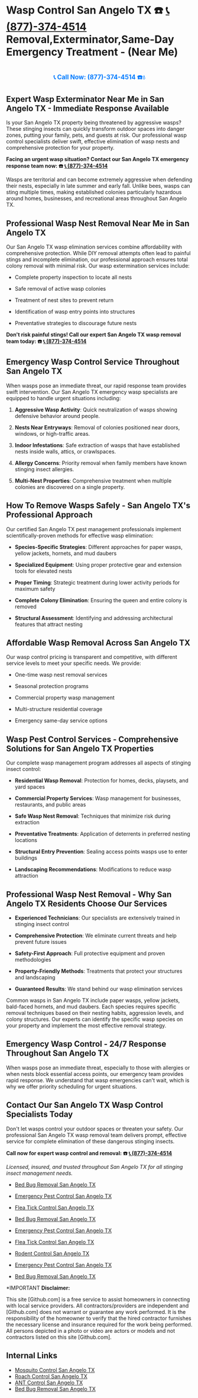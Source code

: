 # Wasp Control San Angelo TX ☎️ [📞 (877)-374-4514](https://pest-control-4514.netlify.app) Removal,Exterminator,Same-Day Emergency Treatment - (Near Me) 
# 

<p align="center" style="font-size: 1.2em; font-weight: bold; margin: 20px 0;">
  <a href="https://pest-control-4514.netlify.app" target="_blank" style="color: #007BFF; text-decoration: none;">📞 Call Now: (877)-374-4514 ☎️💧</a>
</p>

## Expert Wasp Exterminator Near Me in San Angelo TX - Immediate Response Available

Is your San Angelo TX property being threatened by aggressive wasps? These stinging insects can quickly transform outdoor spaces into danger zones, putting your family, pets, and guests at risk. Our professional wasp control specialists deliver swift, effective elimination of wasp nests and comprehensive protection for your property.

**Facing an urgent wasp situation? Contact our San Angelo TX emergency response team now: ☎️ [📞 (877)-374-4514](https://pest-control-4514.netlify.app)**

Wasps are territorial and can become extremely aggressive when defending their nests, especially in late summer and early fall. Unlike bees, wasps can sting multiple times, making established colonies particularly hazardous around homes, businesses, and recreational areas throughout San Angelo TX.

## Professional Wasp Nest Removal Near Me in San Angelo TX

Our San Angelo TX wasp elimination services combine affordability with comprehensive protection. While DIY removal attempts often lead to painful stings and incomplete elimination, our professional approach ensures total colony removal with minimal risk. Our wasp extermination services include:

- Complete property inspection to locate all nests

- Safe removal of active wasp colonies

- Treatment of nest sites to prevent return

- Identification of wasp entry points into structures

- Preventative strategies to discourage future nests

**Don't risk painful stings! Call our expert San Angelo TX wasp removal team today: ☎️ [📞 (877)-374-4514](https://pest-control-4514.netlify.app)**

## Emergency Wasp Control Service Throughout San Angelo TX

When wasps pose an immediate threat, our rapid response team provides swift intervention. Our San Angelo TX emergency wasp specialists are equipped to handle urgent situations including:

1. **Aggressive Wasp Activity**: Quick neutralization of wasps showing defensive behavior around people.

2. **Nests Near Entryways**: Removal of colonies positioned near doors, windows, or high-traffic areas.

3. **Indoor Infestations**: Safe extraction of wasps that have established nests inside walls, attics, or crawlspaces.

4. **Allergy Concerns**: Priority removal when family members have known stinging insect allergies.

5. **Multi-Nest Properties**: Comprehensive treatment when multiple colonies are discovered on a single property.

## How To Remove Wasps Safely - San Angelo TX's Professional Approach

Our certified San Angelo TX pest management professionals implement scientifically-proven methods for effective wasp elimination:

- **Species-Specific Strategies**: Different approaches for paper wasps, yellow jackets, hornets, and mud daubers

- **Specialized Equipment**: Using proper protective gear and extension tools for elevated nests

- **Proper Timing**: Strategic treatment during lower activity periods for maximum safety

- **Complete Colony Elimination**: Ensuring the queen and entire colony is removed

- **Structural Assessment**: Identifying and addressing architectural features that attract nesting

## Affordable Wasp Removal Across San Angelo TX

Our wasp control pricing is transparent and competitive, with different service levels to meet your specific needs. We provide:

- One-time wasp nest removal services

- Seasonal protection programs

- Commercial property wasp management

- Multi-structure residential coverage

- Emergency same-day service options

## Wasp Pest Control Services - Comprehensive Solutions for San Angelo TX Properties

Our complete wasp management program addresses all aspects of stinging insect control:

- **Residential Wasp Removal**: Protection for homes, decks, playsets, and yard spaces

- **Commercial Property Services**: Wasp management for businesses, restaurants, and public areas

- **Safe Wasp Nest Removal**: Techniques that minimize risk during extraction

- **Preventative Treatments**: Application of deterrents in preferred nesting locations

- **Structural Entry Prevention**: Sealing access points wasps use to enter buildings

- **Landscaping Recommendations**: Modifications to reduce wasp attraction

## Professional Wasp Nest Removal - Why San Angelo TX Residents Choose Our Services

- **Experienced Technicians**: Our specialists are extensively trained in stinging insect control

- **Comprehensive Protection**: We eliminate current threats and help prevent future issues

- **Safety-First Approach**: Full protective equipment and proven methodologies

- **Property-Friendly Methods**: Treatments that protect your structures and landscaping

- **Guaranteed Results**: We stand behind our wasp elimination services

Common wasps in San Angelo TX include paper wasps, yellow jackets, bald-faced hornets, and mud daubers. Each species requires specific removal techniques based on their nesting habits, aggression levels, and colony structures. Our experts can identify the specific wasp species on your property and implement the most effective removal strategy.

## Emergency Wasp Control - 24/7 Response Throughout San Angelo TX

When wasps pose an immediate threat, especially to those with allergies or when nests block essential access points, our emergency team provides rapid response. We understand that wasp emergencies can't wait, which is why we offer priority scheduling for urgent situations.

## Contact Our San Angelo TX Wasp Control Specialists Today

Don't let wasps control your outdoor spaces or threaten your safety. Our professional San Angelo TX wasp removal team delivers prompt, effective service for complete elimination of these dangerous stinging insects.

**Call now for expert wasp control and removal: ☎️ [📞 (877)-374-4514](https://pest-control-4514.netlify.app)**

*Licensed, insured, and trusted throughout San Angelo TX for all stinging insect management needs.*


- [Bed Bug Removal San Angelo TX](https://github.com/allyoucaneatsushiin/pest-control/blob/main/Bed-Bug-Removal-San-Angelo-TX-877-374-4514-Exterminator-Same-Day-Emergency-Treatment-Near-Me.md)
- [Emergency Pest Control San Angelo TX](https://github.com/allyoucaneatsushiin/pest-control/blob/main/Emergency-Pest-Control-San-Angelo-TX-877-374-4514-24-7-Fast-Response-Near-Me.md)
- [Flea Tick Control San Angelo TX](https://github.com/allyoucaneatsushiin/pest-control/blob/main/Flea-Tick-Control-San-Angelo-TX-877-374-4514-Removal-Exterminator-Same-Day-Emergency-Treatment-Near-Me.md)


- [Bed Bug Removal San Angelo TX](https://github.com/allyoucaneatsushiin/pest-control/blob/main/Bed-Bug-Removal-San-Angelo-TX-877-374-4514-Exterminator-Same-Day-Emergency-Treatment-Near-Me.md)
- [Emergency Pest Control San Angelo TX](https://github.com/allyoucaneatsushiin/pest-control/blob/main/Emergency-Pest-Control-San-Angelo-TX-877-374-4514-24-7-Fast-Response-Near-Me.md)
- [Flea Tick Control San Angelo TX](https://github.com/allyoucaneatsushiin/pest-control/blob/main/Flea-Tick-Control-San-Angelo-TX-877-374-4514-Removal-Exterminator-Same-Day-Emergency-Treatment-Near-Me.md)


- [Rodent Control San Angelo TX](https://github.com/allyoucaneatsushiin/pest-control/blob/main/Rodent-Control-San-Angelo-TX-877-374-4514-Rat-Removal-Exterminator-Same-Day-Emergency-Treatment-Near-Me.md)
- [Emergency Pest Control San Angelo TX](https://github.com/allyoucaneatsushiin/pest-control/blob/main/Emergency-Pest-Control-San-Angelo-TX-877-374-4514-24-7-Fast-Response-Near-Me.md)
- [Bed Bug Removal San Angelo TX](https://github.com/allyoucaneatsushiin/pest-control/blob/main/Bed-Bug-Removal-San-Angelo-TX-877-374-4514-Exterminator-Same-Day-Emergency-Treatment-Near-Me.md)


*IMPORTANT **Disclaimer:**  

This site [Github.com] is a free service to assist homeowners in connecting with local service providers. All contractors/providers are independent and [Github.com] does not warrant or guarantee any work performed. It is the responsibility of the homeowner to verify that the hired contractor furnishes the necessary license and insurance required for the work being performed. All persons depicted in a photo or video are actors or models and not contractors listed on this site [Github.com].


## Internal Links
- [Mosquito Control San Angelo TX](https://github.com/allyoucaneatsushiin/pest-control/blob/main/Mosquito-Control-San-Angelo-TX-877-374-4514-Exterminator-Same-Day-Emergency-Treatment-Near-Me.md)
- [Roach Control San Angelo TX](https://github.com/allyoucaneatsushiin/pest-control/blob/main/Roach-Control-San-Angelo-TX-877-374-4514-Removal-Exterminator-Same-Day-Emergency-Treatment-Near-Me.md)
- [ANT Control San Angelo TX](https://github.com/allyoucaneatsushiin/pest-control/blob/main/ANT-Control-San-Angelo-TX-877-374-4514-Prevention-Extermination-Same-Day-Emergency-Treatment-Near-Me.md)
- [Bed Bug Removal San Angelo TX](https://github.com/allyoucaneatsushiin/pest-control/blob/main/Bed-Bug-Removal-San-Angelo-TX-877-374-4514-Exterminator-Same-Day-Emergency-Treatment-Near-Me.md)
